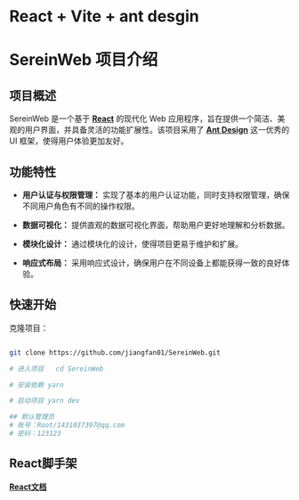 # React + Vite + ant desgin

# SereinWeb 项目介绍

## 项目概述

SereinWeb 是一个基于 **[React](https://reactjs.org/)** 的现代化 Web 应用程序，旨在提供一个简洁、美观的用户界面，并具备灵活的功能扩展性。该项目采用了 **[Ant Design](https://ant.design/)** 这一优秀的 UI 框架，使得用户体验更加友好。

## 功能特性

- **用户认证与权限管理：** 实现了基本的用户认证功能，同时支持权限管理，确保不同用户角色有不同的操作权限。

- **数据可视化：** 提供直观的数据可视化界面，帮助用户更好地理解和分析数据。

- **模块化设计：** 通过模块化的设计，使得项目更易于维护和扩展。

- **响应式布局：** 采用响应式设计，确保用户在不同设备上都能获得一致的良好体验。


## 快速开始

   克隆项目：

   ```bash
   
   git clone https://github.com/jiangfan01/SereinWeb.git

   # 进入项目   cd SereinWeb

   # 安装依赖 yarn

   # 启动项目 yarn dev

   ## 默认管理员
   # 账号：Root/1431037397@qq.com
   # 密码：123123 

  ```

## React脚手架 

**[React文档](https://reactrouter.com/en/main/start/tutorial)**
  
